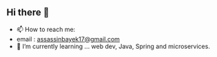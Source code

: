 ## Hi there 👋
- 📫 How to reach me: 
- email : assassinbayek17@gmail.com
- 🌱 I’m currently learning ... web dev, Java, Spring and microservices.
<!--
**ASSASSINBAYEK/ASSASSINBAYEK** is a ✨ _special_ ✨ repository because its `README.md` (this file) appears on your GitHub profile.

Here are some ideas to get you started:

- 🔭 I’m currently working on ... 

- 👯 I’m looking to collaborate on ...
- 🤔 I’m looking for help with ...
- 💬 Ask me about ...
- 📫 How to reach me: ...
- 😄 Pronouns: ...
- ⚡ Fun fact: ...
-->
